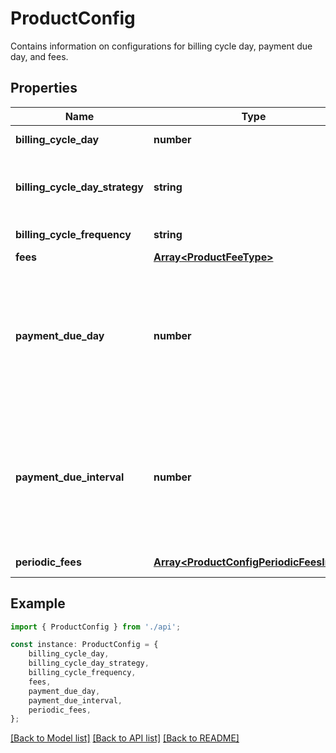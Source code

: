 # ProductConfig

Contains information on configurations for billing cycle day, payment due day, and fees.

## Properties

Name | Type | Description | Notes
------------ | ------------- | ------------- | -------------
**billing_cycle_day** | **number** | Day of the month when the billing cycle starts. | [default to undefined]
**billing_cycle_day_strategy** | **string** | Determines if the billing cycle day is manually set or determined dynamically during account creation based on cycling logic. | [optional] [default to BillingCycleDayStrategyEnum_Manual]
**billing_cycle_frequency** | **string** | Frequency at which the account is billed. | [optional] [default to BillingCycleFrequencyEnum_Monthly]
**fees** | [**Array&lt;ProductFeeType&gt;**](ProductFeeType.md) | One or more fee types. | [optional] [default to undefined]
**payment_due_day** | **number** | Day of month the payment for the previous billing cycle is due.  This field is deprecated. Use the &#x60;product.payment_due_interval&#x60; field instead. To retrieve &#x60;payment_due_interval&#x60;, see &lt;&lt;/core-api/credit-products#retrieveProduct, Retrieve credit product, config.payment_due_interval&gt;&gt;. | [optional] [default to undefined]
**payment_due_interval** | **number** | Specifies the payment due interval that is used to determine the payment due date for a billing cycle. A value of -1 indicates one day prior to the next billing cycle date.  For consumer programs, a minimum gap of 21 days is required between when a statement is delivered and the payment due date. | [optional] [default to -1]
**periodic_fees** | [**Array&lt;ProductConfigPeriodicFeesInner&gt;**](ProductConfigPeriodicFeesInner.md) | Contains one or more periodic fees. | [optional] [default to undefined]

## Example

```typescript
import { ProductConfig } from './api';

const instance: ProductConfig = {
    billing_cycle_day,
    billing_cycle_day_strategy,
    billing_cycle_frequency,
    fees,
    payment_due_day,
    payment_due_interval,
    periodic_fees,
};
```

[[Back to Model list]](../README.md#documentation-for-models) [[Back to API list]](../README.md#documentation-for-api-endpoints) [[Back to README]](../README.md)
